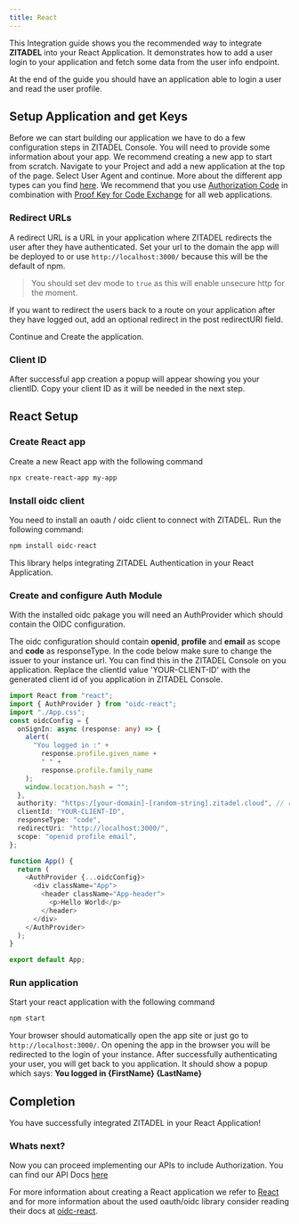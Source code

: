 ```yaml
---
title: React
---
```


This Integration guide shows you the recommended way to integrate **ZITADEL** into your React Application.
It demonstrates how to add a user login to your application and fetch some data from the user info endpoint.

At the end of the guide you should have an application able to login a user and read the user profile.

## Setup Application and get Keys

Before we can start building our application we have to do a few configuration steps in ZITADEL Console.
You will need to provide some information about your app. We recommend creating a new app to start from scratch. Navigate to your Project and add a new application at the top of the page.
Select User Agent and continue. More about the different app types can you find [here](../../guides/integrate/oauth-recommended-flows#different-client-profiles).
We recommend that you use [Authorization Code](../../apis/openidoauth/grant-types#authorization-code) in combination with [Proof Key for Code Exchange](../../apis/openidoauth/grant-types#proof-key-for-code-exchange) for all web applications.

### Redirect URLs

A redirect URL is a URL in your application where ZITADEL redirects the user after they have authenticated. Set your url to the domain the app will be deployed to or use `http://localhost:3000/` because this will be the default of npm.

> You should set dev mode to `true` as this will enable unsecure http for the moment.

If you want to redirect the users back to a route on your application after they have logged out, add an optional redirect in the post redirectURI field.

Continue and Create the application.

### Client ID

After successful app creation a popup will appear showing you your clientID.
Copy your client ID as it will be needed in the next step.

## React Setup

### Create React app

Create a new React app with the following command

```bash
npx create-react-app my-app
```

### Install oidc client

You need to install an oauth / oidc client to connect with ZITADEL. Run the following command:

```bash
npm install oidc-react
```

This library helps integrating ZITADEL Authentication in your React Application.

### Create and configure Auth Module

With the installed oidc pakage you will need an AuthProvider which should contain the OIDC configuration.

The oidc configuration should contain **openid**, **profile** and **email** as scope and **code** as responseType.
In the code below make sure to change the issuer to your instance url. You can find this in the ZITADEL Console on you application.
Replace the clientId value 'YOUR-CLIENT-ID' with the generated client id of you application in ZITADEL Console.

```ts
import React from "react";
import { AuthProvider } from "oidc-react";
import "./App.css";
const oidcConfig = {
  onSignIn: async (response: any) => {
    alert(
      "You logged in :" +
        response.profile.given_name +
        " " +
        response.profile.family_name
    );
    window.location.hash = "";
  },
  authority: "https:/[your-domain]-[random-string].zitadel.cloud", // replace with your instance
  clientId: "YOUR-CLIENT-ID",
  responseType: "code",
  redirectUri: "http://localhost:3000/",
  scope: "openid profile email",
};

function App() {
  return (
    <AuthProvider {...oidcConfig}>
      <div className="App">
        <header className="App-header">
          <p>Hello World</p>
        </header>
      </div>
    </AuthProvider>
  );
}

export default App;
```

### Run application

Start your react application with the following command

```bash
npm start
```

Your browser should automatically open the app site or just go to `http://localhost:3000/`.
On opening the app in the browser you will be redirected to the login of your instance.
After successfully authenticating your user, you will get back to you application.
It should show a popup which says: **You logged in {FirstName} {LastName}**

## Completion

You have successfully integrated ZITADEL in your React Application!

### Whats next?

Now you can proceed implementing our APIs to include Authorization. You can find our API Docs [here](../../apis/introduction)

For more information about creating a React application we refer to [React](https://reactjs.org/docs/getting-started.html) and for more information about the used oauth/oidc library consider reading their docs at [oidc-react](https://www.npmjs.com/package/oidc-react).
